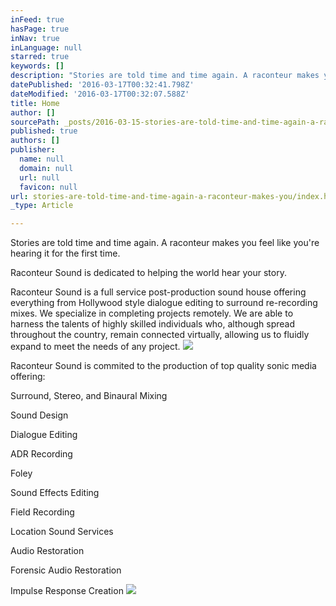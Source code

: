 ```yaml
---
inFeed: true
hasPage: true
inNav: true
inLanguage: null
starred: true
keywords: []
description: "Stories are told time and time again. A raconteur makes you feel like you’re hearing it for the first time.\_"
datePublished: '2016-03-17T00:32:41.798Z'
dateModified: '2016-03-17T00:32:07.588Z'
title: Home
author: []
sourcePath: _posts/2016-03-15-stories-are-told-time-and-time-again-a-raconteur-makes-you.md
published: true
authors: []
publisher:
  name: null
  domain: null
  url: null
  favicon: null
url: stories-are-told-time-and-time-again-a-raconteur-makes-you/index.html
_type: Article

---
```

Stories are told time and time again. A raconteur makes you feel like you're hearing it for the first time. 

Raconteur Sound is dedicated to helping the world hear your story.

Raconteur Sound is a full service post-production sound house offering everything from Hollywood style dialogue editing to surround re-recording mixes. We specialize in completing projects remotely. We are able to harness the talents of highly skilled individuals who, although spread throughout the country, remain connected virtually, allowing us to fluidly expand to meet the needs of any project.
![](https://s3-us-west-2.amazonaws.com/the-grid-img/p/c524e81de8ea5ef6c25ffed61bb69a0a14eba191.jpg)

Raconteur Sound is commited to the production of top quality sonic media offering:

Surround, Stereo, and Binaural Mixing

Sound Design

Dialogue Editing

ADR Recording

Foley

Sound Effects Editing

Field Recording

Location Sound Services

Audio Restoration

Forensic Audio Restoration

Impulse Response Creation
![](https://the-grid-user-content.s3-us-west-2.amazonaws.com/cd9df15b-ed0d-4b57-920d-ca1a49f1e1db.png)